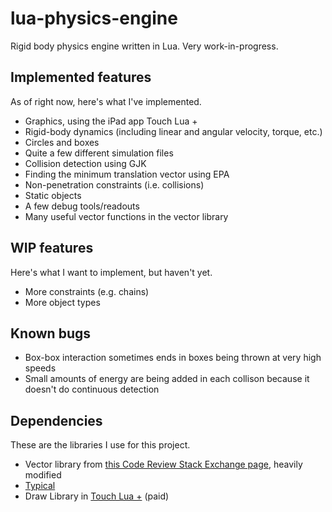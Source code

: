 # lua-physics-engine
Rigid body physics engine written in Lua. Very work-in-progress.

## Implemented features
As of right now, here's what I've implemented.
* Graphics, using the iPad app Touch Lua +
* Rigid-body dynamics (including linear and angular velocity, torque, etc.)
* Circles and boxes
* Quite a few different simulation files
* Collision detection using GJK
* Finding the minimum translation vector using EPA
* Non-penetration constraints (i.e. collisions)
* Static objects
* A few debug tools/readouts
* Many useful vector functions in the vector library

## WIP features
Here's what I want to implement, but haven't yet.
* More constraints (e.g. chains)
* More object types

## Known bugs
* Box-box interaction sometimes ends in boxes being thrown at very high speeds
* Small amounts of energy are being added in each collison because it doesn't do continuous detection

## Dependencies
These are the libraries I use for this project.
* Vector library from [this Code Review Stack Exchange page](https://codereview.stackexchange.com/a/107237), heavily modified
* [Typical](https://github.com/hoelzro/lua-typical)
* Draw Library in [Touch Lua +](https://apps.apple.com/us/app/touch-lua/id692368612) (paid)

